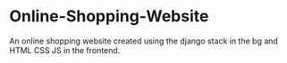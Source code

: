 # Online-Shopping-Website
An online shopping website created using the django stack in the bg and HTML CSS JS in the frontend.
